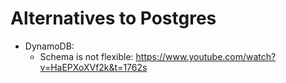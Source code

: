 # Alternatives to Postgres

- DynamoDB:
    - Schema is not flexible: https://www.youtube.com/watch?v=HaEPXoXVf2k&t=1762s